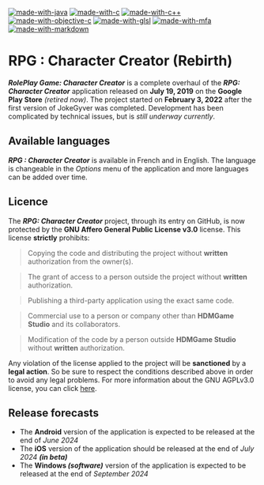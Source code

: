 [![made-with-java](https://img.shields.io/badge/Made%20with-Java-009dcf.svg)](https://www.java.com/)
[![made-with-c](https://img.shields.io/badge/Made%20with-C-009dcf.svg)](https://en.wikipedia.org/wiki/C_(programming_language))
[![made-with-c++](https://img.shields.io/badge/Made%20with-C++-009dcf.svg)](https://en.wikipedia.org/wiki/C++)
[![made-with-objective-c](https://img.shields.io/badge/Made%20with-Objective%20C-009dcf.svg)](https://en.wikipedia.org/wiki/Objective-C)
[![made-with-glsl](https://img.shields.io/badge/Made%20with-GLSL-009dcf.svg)](https://en.wikipedia.org/wiki/OpenGL_Shading_Language)
[![made-with-mfa](https://img.shields.io/badge/Made%20with-Clickteam%20Fusion-009dcf.svg)](https://www.clickteam.com/fr/clickteam-fusion-2-5)
[![made-with-markdown](https://img.shields.io/badge/Made%20with-Markdown-009dcf.svg)](https://daringfireball.net/projects/markdown/)

# RPG : Character Creator (Rebirth)
***RolePlay Game: Character Creator*** is a complete overhaul of the ***RPG: Character Creator*** application released on **July 19, 2019** on the **Google Play Store** *(retired now)*. The project started on **February 3, 2022** after the first version of JokeGyver was completed. Development has been complicated by technical issues, but is *still underway currently*.

## Available languages
***RPG : Character Creator*** is available in French and in English. The language is changeable in the *Options* menu of the application and more languages can be added over time.

## Licence
The ***RPG: Character Creator*** project, through its entry on GitHub, is now protected by the **GNU Affero General Public License v3.0** license. This license **strictly** prohibits:
> Copying the code and distributing the project without **written** authorization from the owner(s).

> The grant of access to a person outside the project without **written** authorization.

> Publishing a third-party application using the exact same code.

> Commercial use to a person or company other than **HDMGame Studio** and its collaborators.

> Modification of the code by a person outside **HDMGame Studio** without **written** authorization.

Any violation of the license applied to the project will be **sanctioned** by a **legal action**. So be sure to respect the conditions described above in order to avoid any legal problems. For more information about the GNU AGPLv3.0 license, you can click [here](https://www.gnu.org/licenses/).

## Release forecasts
- The **Android** version of the application is expected to be released at the end of *June 2024*
- The **iOS** version of the application should be released at the end of *July 2024 **(in beta)***
- The **Windows *(software)*** version of the application is expected to be released at the end of *September 2024*
